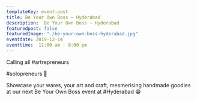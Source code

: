 ```yaml
---
templateKey: event-post
title: Be Your Own Boss – Hyderabad
description:  Be Your Own Boss – Hyderabad
featuredpost: false
featuredImage: "./be-your-own-boss-hyderabad.jpg"
eventdate: 2019-12-14
eventtime:  11:00 am - 8:00 pm
---
```


<!--StartFragment-->

Calling all #artrepreneurs

#solopreneurs 👀

Showcase your wares, your art and craft, mesmerising handmade goodies at our next Be Your Own Boss event at #Hyderabad 😁


<!--EndFragment-->
